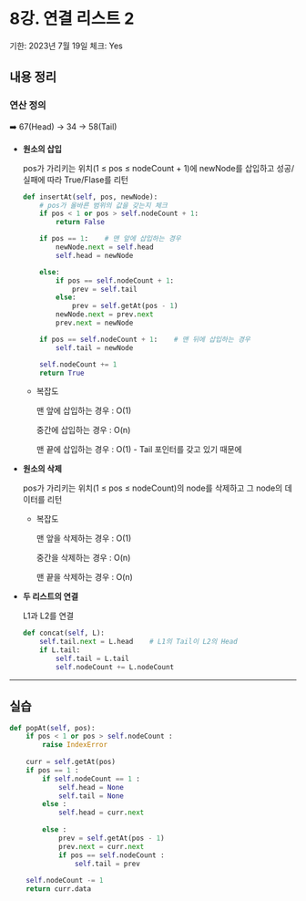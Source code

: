 # 8강. 연결 리스트 2

기한: 2023년 7월 19일
체크: Yes

## 내용 정리

### 연산 정의

<aside>
➡️ 67(Head) → 34 → 58(Tail)

</aside>

- **원소의 삽입**
    
    pos가 가리키는 위치(1 ≤ pos ≤ nodeCount + 1)에
    newNode를 삽입하고
    성공/실패에 따라 True/Flase를 리턴
    
    ```python
    def insertAt(self, pos, newNode):
    	# pos가 올바른 범위의 값을 갖는지 체크
    	if pos < 1 or pos > self.nodeCount + 1:
    		return False
    
    	if pos == 1:    # 맨 앞에 삽입하는 경우
    		newNode.next = self.head
    		self.head = newNode
    
    	else:
    		if pos == self.nodeCount + 1:
    			prev = self.tail
    		else:
    			prev = self.getAt(pos - 1)
    		newNode.next = prev.next
    		prev.next = newNode
    
    	if pos == self.nodeCount + 1:    # 맨 뒤에 삽입하는 경우
    		self.tail = newNode
    
    	self.nodeCount += 1
    	return True
    ```
    
    - 복잡도
        
        맨 앞에 삽입하는 경우 : O(1)
        
        중간에 삽입하는 경우 : O(n)
        
        맨 끝에 삽입하는 경우 : O(1) - Tail 포인터를 갖고 있기 때문에
        
- **원소의 삭제**
    
    pos가 가리키는 위치(1 ≤ pos ≤ nodeCount)의
    node를 삭제하고
    그 node의 데이터를 리턴
    
    - 복잡도
        
        맨 앞을 삭제하는 경우 : O(1)
        
        중간을 삭제하는 경우 : O(n)
        
        맨 끝을 삭제하는 경우 : O(n)
        
- **두 리스트의 연결**
    
    L1과 L2를 연결
    
    ```python
    def concat(self, L):
    	self.tail.next = L.head    # L1의 Tail이 L2의 Head
    	if L.tail:
    		self.tail = L.tail
    		self.nodeCount += L.nodeCount
    ```
    

---

## 실습

```python
def popAt(self, pos):
	if pos < 1 or pos > self.nodeCount :
		raise IndexError
        
	curr = self.getAt(pos)
	if pos == 1 :
		if self.nodeCount == 1 :
			self.head = None
			self.tail = None
		else :
			self.head = curr.next
            
		else :
			prev = self.getAt(pos - 1)
			prev.next = curr.next
			if pos == self.nodeCount :
				self.tail = prev
        
	self.nodeCount -= 1
	return curr.data
```